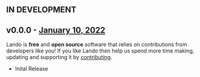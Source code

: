 ## IN DEVELOPMENT

## v0.0.0 - [January 10, 2022](https://github.com/lando/gitpod/releases/tag/v0.0.0)

Lando is **free** and **open source** software that relies on contributions from developers like you! If you like Lando then help us spend more time making, updating and supporting it by [contributing](https://github.com/sponsors/lando).

* Inital Release
